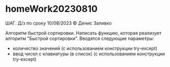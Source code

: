 # homeWork20230810
ШАГ. Д/з по сроку 10/08/2023 © Денис Заливко

Алгоритм быстрой сортировки.
Написать функцию, которая реализует алгоритм "Быстрой сортировки".
Вводятся следующие параметры:
- количество значений (с использованием конструкции try-except)
- ввод чисел с клавиатуры (в список) (с использованием конструкции try-except)
